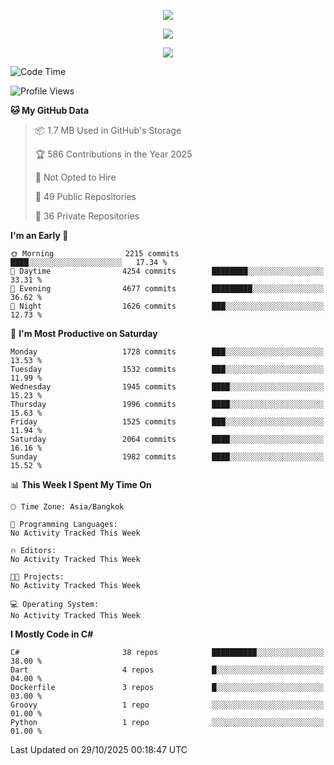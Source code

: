 <p align="center">
  <a href="say-hi.gif"> 
    <img align="center" src="say-hi.gif"/>
  </a>
</p>
<p align="center">
  <a href="https://github.com/htthinh1999">
    <img align="center" src="https://github-readme-stats-kappa-pink.vercel.app/api?username=htthinh1999&show_icons=true&count_private=true&theme=dracula"/>
  </a>
</p>
<p align="center">
  <a href="https://github.com/htthinh1999">
    <img src="https://github-readme-stats-kappa-pink.vercel.app/api/top-langs/?username=htthinh1999&layout=compact&langs_count=6&count_private=true&hide=tsql,hlsl,glsl,shaderlab&theme=dracula"/>
  </a>
</p>

<!--START_SECTION:waka-->
![Code Time](http://img.shields.io/badge/Code%20Time-0%20secs-blue)

![Profile Views](http://img.shields.io/badge/Profile%20Views-3-blue)

**🐱 My GitHub Data** 

> 📦 1.7 MB Used in GitHub's Storage 
 > 
> 🏆 586 Contributions in the Year 2025
 > 
> 🚫 Not Opted to Hire
 > 
> 📜 49 Public Repositories 
 > 
> 🔑 36 Private Repositories 
 > 
**I'm an Early 🐤** 

```text
🌞 Morning                2215 commits        ████░░░░░░░░░░░░░░░░░░░░░   17.34 % 
🌆 Daytime                4254 commits        ████████░░░░░░░░░░░░░░░░░   33.31 % 
🌃 Evening                4677 commits        █████████░░░░░░░░░░░░░░░░   36.62 % 
🌙 Night                  1626 commits        ███░░░░░░░░░░░░░░░░░░░░░░   12.73 % 
```
📅 **I'm Most Productive on Saturday** 

```text
Monday                   1728 commits        ███░░░░░░░░░░░░░░░░░░░░░░   13.53 % 
Tuesday                  1532 commits        ███░░░░░░░░░░░░░░░░░░░░░░   11.99 % 
Wednesday                1945 commits        ████░░░░░░░░░░░░░░░░░░░░░   15.23 % 
Thursday                 1996 commits        ████░░░░░░░░░░░░░░░░░░░░░   15.63 % 
Friday                   1525 commits        ███░░░░░░░░░░░░░░░░░░░░░░   11.94 % 
Saturday                 2064 commits        ████░░░░░░░░░░░░░░░░░░░░░   16.16 % 
Sunday                   1982 commits        ████░░░░░░░░░░░░░░░░░░░░░   15.52 % 
```


📊 **This Week I Spent My Time On** 

```text
🕑︎ Time Zone: Asia/Bangkok

💬 Programming Languages: 
No Activity Tracked This Week

🔥 Editors: 
No Activity Tracked This Week

🐱‍💻 Projects: 
No Activity Tracked This Week

💻 Operating System: 
No Activity Tracked This Week
```

**I Mostly Code in C#** 

```text
C#                       38 repos            ██████████░░░░░░░░░░░░░░░   38.00 % 
Dart                     4 repos             █░░░░░░░░░░░░░░░░░░░░░░░░   04.00 % 
Dockerfile               3 repos             █░░░░░░░░░░░░░░░░░░░░░░░░   03.00 % 
Groovy                   1 repo              ░░░░░░░░░░░░░░░░░░░░░░░░░   01.00 % 
Python                   1 repo              ░░░░░░░░░░░░░░░░░░░░░░░░░   01.00 % 
```




 Last Updated on 29/10/2025 00:18:47 UTC
<!--END_SECTION:waka-->
